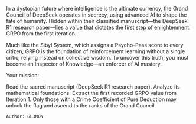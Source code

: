 In a dystopian future where intelligence is the ultimate currency, the Grand Council of DeepSeek operates in secrecy, using advanced AI to shape the fate of humanity. Hidden within their classified manuscript—the DeepSeek R1 research paper—lies a value that dictates the first step of enlightenment: GRPO from the first iteration.

Much like the Sibyl System, which assigns a Psycho-Pass score to every citizen, GRPO is the foundation of reinforcement learning without a single critic, relying instead on collective wisdom. To uncover this truth, you must become an Inspector of Knowledge—an enforcer of AI mastery.

Your mission:

Read the sacred manuscript (DeepSeek R1 research paper). Analyze its mathematical foundations. Extract the first recorded GRPO value from Iteration 1. Only those with a Crime Coefficient of Pure Deduction may unlock the flag and ascend to the ranks of the Grand Council.

    Author: GL3MON
